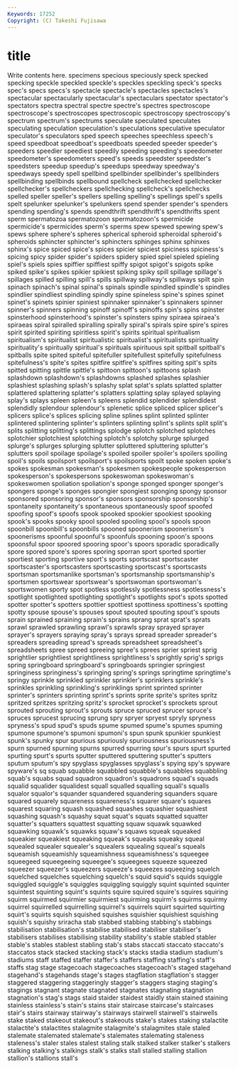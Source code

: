 ```yaml
---
Keywords: 17252 
Copyright: (C) Takeshi Fujisawa
---
```


# title

Write contents here.
specimens
specious speciously speck specked specking speckle speckled speckle's speckles speckling
speck's specks spec's specs specs's spectacle spectacle's spectacles spectacles's spectacular
spectacularly spectacular's spectaculars spectator spectator's spectators spectra spectral spectre spectre's
spectres spectroscope spectroscope's spectroscopes spectroscopic spectroscopy spectroscopy's spectrum spectrum's spectrums
speculate speculated speculates speculating speculation speculation's speculations speculative speculator speculator's
speculators sped speech speeches speechless speech's speed speedboat speedboat's speedboats
speeded speeder speeder's speeders speedier speediest speedily speeding speeding's speedometer
speedometer's speedometers speed's speeds speedster speedster's speedsters speedup speedup's speedups
speedway speedway's speedways speedy spell spellbind spellbinder spellbinder's spellbinders spellbinding
spellbinds spellbound spellcheck spellchecked spellchecker spellchecker's spellcheckers spellchecking spellcheck's spellchecks
spelled speller speller's spellers spelling spelling's spellings spell's spells spelt
spelunker spelunker's spelunkers spend spender spender's spenders spending spending's spends
spendthrift spendthrift's spendthrifts spent sperm spermatozoa spermatozoon spermatozoon's spermicide spermicide's
spermicides sperm's sperms spew spewed spewing spew's spews sphere sphere's
spheres spherical spheroid spheroidal spheroid's spheroids sphincter sphincter's sphincters sphinges
sphinx sphinxes sphinx's spice spiced spice's spices spicier spiciest spiciness
spiciness's spicing spicy spider spider's spiders spidery spied spiel spieled
spieling spiel's spiels spies spiffier spiffiest spiffy spigot spigot's spigots
spike spiked spike's spikes spikier spikiest spiking spiky spill spillage
spillage's spillages spilled spilling spill's spills spillway spillway's spillways spilt
spin spinach spinach's spinal spinal's spinals spindle spindled spindle's spindles
spindlier spindliest spindling spindly spine spineless spine's spines spinet spinet's
spinets spinier spiniest spinnaker spinnaker's spinnakers spinner spinner's spinners spinning
spinoff spinoff's spinoffs spin's spins spinster spinsterhood spinsterhood's spinster's spinsters
spiny spiraea spiraea's spiraeas spiral spiralled spiralling spirally spiral's spirals
spire spire's spires spirit spirited spiriting spiritless spirit's spirits spiritual
spiritualism spiritualism's spiritualist spiritualistic spiritualist's spiritualists spirituality spirituality's spiritually spiritual's
spirituals spirituous spit spitball spitball's spitballs spite spited spiteful spitefuller
spitefullest spitefully spitefulness spitefulness's spite's spites spitfire spitfire's spitfires spiting
spit's spits spitted spitting spittle spittle's spittoon spittoon's spittoons splash
splashdown splashdown's splashdowns splashed splashes splashier splashiest splashing splash's splashy
splat splat's splats splatted splatter splattered splattering splatter's splatters splatting
splay splayed splaying splay's splays spleen spleen's spleens splendid splendider
splendidest splendidly splendour splendour's splenetic splice spliced splicer splicer's splicers
splice's splices splicing spline splines splint splinted splinter splintered splintering
splinter's splinters splinting splint's splints split split's splits splitting splitting's
splittings splodge splotch splotched splotches splotchier splotchiest splotching splotch's splotchy
splurge splurged splurge's splurges splurging splutter spluttered spluttering splutter's splutters
spoil spoilage spoilage's spoiled spoiler spoiler's spoilers spoiling spoil's spoils
spoilsport spoilsport's spoilsports spoilt spoke spoken spoke's spokes spokesman spokesman's
spokesmen spokespeople spokesperson spokesperson's spokespersons spokeswoman spokeswoman's spokeswomen spoliation spoliation's
sponge sponged sponger sponger's spongers sponge's sponges spongier spongiest sponging
spongy sponsor sponsored sponsoring sponsor's sponsors sponsorship sponsorship's spontaneity spontaneity's
spontaneous spontaneously spoof spoofed spoofing spoof's spoofs spook spooked spookier
spookiest spooking spook's spooks spooky spool spooled spooling spool's spools
spoon spoonbill spoonbill's spoonbills spooned spoonerism spoonerism's spoonerisms spoonful spoonful's
spoonfuls spooning spoon's spoons spoonsful spoor spoored spooring spoor's spoors
sporadic sporadically spore spored spore's spores sporing sporran sport sported
sportier sportiest sporting sportive sport's sports sportscast sportscaster sportscaster's sportscasters
sportscasting sportscast's sportscasts sportsman sportsmanlike sportsman's sportsmanship sportsmanship's sportsmen sportswear
sportswear's sportswoman sportswoman's sportswomen sporty spot spotless spotlessly spotlessness spotlessness's
spotlight spotlighted spotlighting spotlight's spotlights spot's spots spotted spotter spotter's
spotters spottier spottiest spottiness spottiness's spotting spotty spouse spouse's spouses
spout spouted spouting spout's spouts sprain sprained spraining sprain's sprains
sprang sprat sprat's sprats sprawl sprawled sprawling sprawl's sprawls spray
sprayed sprayer sprayer's sprayers spraying spray's sprays spread spreader spreader's
spreaders spreading spread's spreads spreadsheet spreadsheet's spreadsheets spree spreed spreeing
spree's sprees sprier spriest sprig sprightlier sprightliest sprightliness sprightliness's sprightly
sprig's sprigs spring springboard springboard's springboards springier springiest springiness springiness's
springing spring's springs springtime springtime's springy sprinkle sprinkled sprinkler sprinkler's
sprinklers sprinkle's sprinkles sprinkling sprinkling's sprinklings sprint sprinted sprinter sprinter's
sprinters sprinting sprint's sprints sprite sprite's sprites spritz spritzed spritzes
spritzing spritz's sprocket sprocket's sprockets sprout sprouted sprouting sprout's sprouts
spruce spruced sprucer spruce's spruces sprucest sprucing sprung spry spryer
spryest spryly spryness spryness's spud spud's spuds spume spumed spume's
spumes spuming spumone spumone's spumoni spumoni's spun spunk spunkier spunkiest
spunk's spunky spur spurious spuriously spuriousness spuriousness's spurn spurned spurning
spurns spurred spurring spur's spurs spurt spurted spurting spurt's spurts
sputter sputtered sputtering sputter's sputters sputum sputum's spy spyglass spyglasses
spyglass's spying spy's spyware spyware's sq squab squabble squabbled squabble's
squabbles squabbling squab's squabs squad squadron squadron's squadrons squad's squads
squalid squalider squalidest squall squalled squalling squall's squalls squalor squalor's
squander squandered squandering squanders square squared squarely squareness squareness's squarer
square's squares squarest squaring squash squashed squashes squashier squashiest squashing
squash's squashy squat squat's squats squatted squatter squatter's squatters squattest
squatting squaw squawk squawked squawking squawk's squawks squaw's squaws squeak
squeaked squeakier squeakiest squeaking squeak's squeaks squeaky squeal squealed squealer
squealer's squealers squealing squeal's squeals squeamish squeamishly squeamishness squeamishness's squeegee
squeegeed squeegeeing squeegee's squeegees squeeze squeezed squeezer squeezer's squeezers squeeze's
squeezes squeezing squelch squelched squelches squelching squelch's squid squid's squids
squiggle squiggled squiggle's squiggles squiggling squiggly squint squinted squinter squintest
squinting squint's squints squire squired squire's squires squiring squirm squirmed
squirmier squirmiest squirming squirm's squirms squirmy squirrel squirrelled squirrelling squirrel's
squirrels squirt squirted squirting squirt's squirts squish squished squishes squishier
squishiest squishing squish's squishy sriracha stab stabbed stabbing stabbing's stabbings
stabilisation stabilisation's stabilise stabilised stabiliser stabiliser's stabilisers stabilises stabilising stability
stability's stable stabled stabler stable's stables stablest stabling stab's stabs
staccati staccato staccato's staccatos stack stacked stacking stack's stacks stadia
stadium stadium's stadiums staff staffed staffer staffer's staffers staffing staffing's
staff's staffs stag stage stagecoach stagecoaches stagecoach's staged stagehand stagehand's
stagehands stage's stages stagflation stagflation's stagger staggered staggering staggeringly stagger's
staggers staging staging's stagings stagnant stagnate stagnated stagnates stagnating stagnation
stagnation's stag's stags staid staider staidest staidly stain stained staining
stainless stainless's stain's stains stair staircase staircase's staircases stair's stairs
stairway stairway's stairways stairwell stairwell's stairwells stake staked stakeout stakeout's
stakeouts stake's stakes staking stalactite stalactite's stalactites stalagmite stalagmite's stalagmites
stale staled stalemate stalemated stalemate's stalemates stalemating staleness staleness's staler
stales stalest staling stalk stalked stalker stalker's stalkers stalking stalking's
stalkings stalk's stalks stall stalled stalling stallion stallion's stallions stall's
